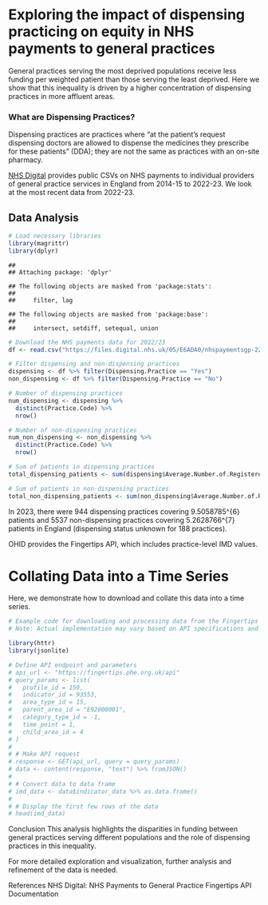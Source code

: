 # Exploring the impact of dispensing practicing on equity in NHS payments to general practices

General practices serving the most deprived populations receive less
funding per weighted patient than those serving the least deprived. Here
we show that this inequality is driven by a higher concentration of
dispensing practices in more affluent areas.

### What are Dispensing Practices?

Dispensing practices are practices where “at the patient’s request
dispensing doctors are allowed to dispense the medicines they prescribe
for these patients” (DDA); they are not the same as practices with an
on-site pharmacy.

[NHS
Digital](https://digital.nhs.uk/data-and-information/publications/statistical/nhs-payments-to-general-practice)
provides public CSVs on NHS payments to individual providers of general
practice services in England from 2014-15 to 2022-23. We look at the
most recent data from 2022-23.

## Data Analysis

``` r
# Load necessary libraries
library(magrittr)
library(dplyr)
```

    ## 
    ## Attaching package: 'dplyr'

    ## The following objects are masked from 'package:stats':
    ## 
    ##     filter, lag

    ## The following objects are masked from 'package:base':
    ## 
    ##     intersect, setdiff, setequal, union

``` r
# Download the NHS payments data for 2022/23
df <- read.csv("https://files.digital.nhs.uk/05/E6ADA0/nhspaymentsgp-22-23-prac-csv.csv")

# Filter dispensing and non-dispensing practices
dispensing <- df %>% filter(Dispensing.Practice == "Yes")
non_dispensing <- df %>% filter(Dispensing.Practice == "No")

# Number of dispensing practices
num_dispensing <- dispensing %>%
  distinct(Practice.Code) %>%
  nrow()

# Number of non-dispensing practices
num_non_dispensing <- non_dispensing %>%
  distinct(Practice.Code) %>%
  nrow()

# Sum of patients in dispensing practices
total_dispensing_patients <- sum(dispensing$Average.Number.of.Registered.Patient, na.rm = TRUE)

# Sum of patients in non-dispensing practices
total_non_dispensing_patients <- sum(non_dispensing$Average.Number.of.Registered.Patient, na.rm = TRUE)
```

In 2023, there were 944 dispensing practices covering 9.5058785^{6}
patients and 5537 non-dispensing practices covering 5.2628766^{7}
patients in England (dispensing status unknown for 188 practices).

OHID provides the Fingertips API, which includes practice-level IMD
values.

# Collating Data into a Time Series

Here, we demonstrate how to download and collate this data into a time
series.

``` r
# Example code for downloading and processing data from the Fingertips API
# Note: Actual implementation may vary based on API specifications and available libraries

library(httr)
library(jsonlite)

# Define API endpoint and parameters
# api_url <- "https://fingertips.phe.org.uk/api"
# query_params <- list(
#   profile_id = 159,
#   indicator_id = 93553,
#   area_type_id = 15,
#   parent_area_id = "E92000001",
#   category_type_id = -1,
#   time_point = 1,
#   child_area_id = 4
# )
#
# # Make API request
# response <- GET(api_url, query = query_params)
# data <- content(response, "text") %>% fromJSON()
#
# # Convert data to data frame
# imd_data <- data$indicator_data %>% as.data.frame()
#
# # Display the first few rows of the data
# head(imd_data)
```

Conclusion This analysis highlights the disparities in funding between
general practices serving different populations and the role of
dispensing practices in this inequality.

For more detailed exploration and visualization, further analysis and
refinement of the data is needed.

References NHS Digital: NHS Payments to General Practice Fingertips API
Documentation
